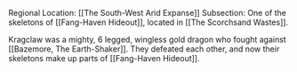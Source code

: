 Regional Location: [[The South-West Arid Expanse]]
Subsection: One of the skeletons of [[Fang-Haven Hideout]], located in [[The Scorchsand Wastes]].

Kragclaw was a mighty, 6 legged, wingless gold dragon who fought against [[Bazemore, The Earth-Shaker]]. They defeated each other, and now their skeletons make up parts of [[Fang-Haven Hideout]]. 